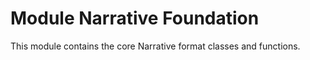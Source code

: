 # Module Narrative Foundation

This module contains the core Narrative format classes and functions.
